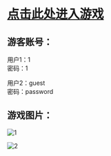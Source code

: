 # [点击此处进入游戏](https://app5806.acapp.acwing.com.cn)

## 游客账号：
用户1：1  
密码：1

用户2：guest  
密码：password

## 游戏图片：  
![1](https://ltq525.github.io/picture/游戏1)   

![2](https://ltq525.github.io/picture/游戏2)